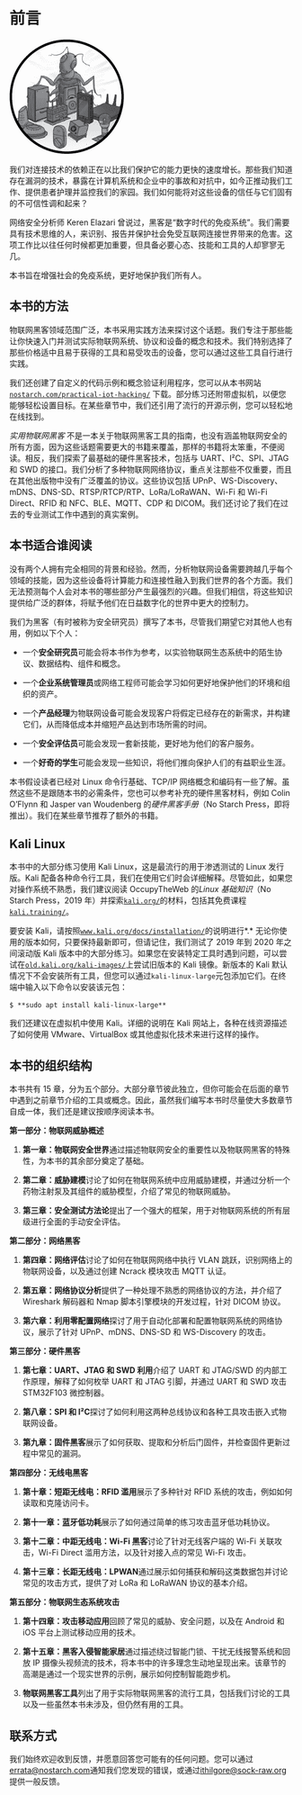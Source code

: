# 前言

![](img/chapterart.png)

我们对连接技术的依赖正在以比我们保护它的能力更快的速度增长。那些我们知道存在漏洞的技术，暴露在计算机系统和企业中的事故和对抗中，如今正推动我们工作、提供患者护理并监控我们的家园。我们如何能将对这些设备的信任与它们固有的不可信性调和起来？

网络安全分析师 Keren Elazari 曾说过，黑客是“数字时代的免疫系统”。我们需要具有技术思维的人，来识别、报告并保护社会免受互联网连接世界带来的危害。这项工作比以往任何时候都更加重要，但具备必要心态、技能和工具的人却寥寥无几。

本书旨在增强社会的免疫系统，更好地保护我们所有人。

## 本书的方法

物联网黑客领域范围广泛，本书采用实践方法来探讨这个话题。我们专注于那些能让你快速入门并测试实际物联网系统、协议和设备的概念和技术。我们特别选择了那些价格适中且易于获得的工具和易受攻击的设备，您可以通过这些工具自行进行实践。

我们还创建了自定义的代码示例和概念验证利用程序，您可以从本书网站 [`nostarch.com/practical-iot-hacking/`](https://nostarch.com/practical-iot-hacking/) 下载。部分练习还附带虚拟机，以便您能够轻松设置目标。在某些章节中，我们还引用了流行的开源示例，您可以轻松地在线找到。

*实用物联网黑客* 不是一本关于物联网黑客工具的指南，也没有涵盖物联网安全的所有方面，因为这些话题需要更大的书籍来覆盖，那样的书籍将太笨重，不便阅读。相反，我们探索了最基础的硬件黑客技术，包括与 UART、I²C、SPI、JTAG 和 SWD 的接口。我们分析了多种物联网网络协议，重点关注那些不仅重要，而且在其他出版物中没有广泛覆盖的协议。这些协议包括 UPnP、WS-Discovery、mDNS、DNS-SD、RTSP/RTCP/RTP、LoRa/LoRaWAN、Wi-Fi 和 Wi-Fi Direct、RFID 和 NFC、BLE、MQTT、CDP 和 DICOM。我们还讨论了我们在过去的专业测试工作中遇到的真实案例。

## 本书适合谁阅读

没有两个人拥有完全相同的背景和经验。然而，分析物联网设备需要跨越几乎每个领域的技能，因为这些设备将计算能力和连接性融入到我们世界的各个方面。我们无法预测每个人会对本书的哪些部分产生最强烈的兴趣。但我们相信，将这些知识提供给广泛的群体，将赋予他们在日益数字化的世界中更大的控制力。

我们为黑客（有时被称为安全研究员）撰写了本书，尽管我们期望它对其他人也有用，例如以下个人：

+   一个**安全研究员**可能会将本书作为参考，以实验物联网生态系统中的陌生协议、数据结构、组件和概念。

+   一个**企业系统管理员**或网络工程师可能会学习如何更好地保护他们的环境和组织的资产。

+   一个**产品经理**为物联网设备可能会发现客户将假定已经存在的新需求，并构建它们，从而降低成本并缩短产品达到市场所需的时间。

+   一个**安全评估员**可能会发现一套新技能，更好地为他们的客户服务。

+   一个**好奇的学生**可能会发现一些知识，将他们推向保护人们的有益职业生涯。

本书假设读者已经对 Linux 命令行基础、TCP/IP 网络概念和编码有一些了解。虽然这些不是跟随本书的必需条件，您也可以参考补充的硬件黑客材料，例如 Colin O’Flynn 和 Jasper van Woudenberg 的*硬件黑客手册*（No Starch Press，即将推出）。我们在某些章节推荐了额外的书籍。

## Kali Linux

本书中的大部分练习使用 Kali Linux，这是最流行的用于渗透测试的 Linux 发行版。Kali 配备各种命令行工具，我们在使用它们时会详细解释。尽管如此，如果您对操作系统不熟悉，我们建议阅读 OccupyTheWeb 的*Linux 基础知识*（No Starch Press，2019 年）并探索[`kali.org/`](https://kali.org/)的材料，包括其免费课程[`kali.training/`](https://kali.training/)。

要安装 Kali，请按照[`www.kali.org/docs/installation/`](https://www.kali.org/docs/installation/)的说明进行*.* 无论你使用的版本如何，只要保持最新即可，但请记住，我们测试了 2019 年到 2020 年之间滚动版 Kali 版本中的大部分练习。如果您在安装特定工具时遇到问题，可以尝试在[`old.kali.org/kali-images/`](http://old.kali.org/kali-images/)上尝试旧版本的 Kali 镜像。新版本的 Kali 默认情况下不会安装所有工具，但您可以通过`kali-linux-large`元包添加它们。在终端中输入以下命令以安装该元包：

```
$ **sudo apt install kali-linux-large**
```

我们还建议在虚拟机中使用 Kali。详细的说明在 Kali 网站上，各种在线资源描述了如何使用 VMware、VirtualBox 或其他虚拟化技术来进行这样的操作。

## 本书的组织结构

本书共有 15 章，分为五个部分。大部分章节彼此独立，但你可能会在后面的章节中遇到之前章节介绍的工具或概念。因此，虽然我们编写本书时尽量使大多数章节自成一体，我们还是建议按顺序阅读本书。

**第一部分：物联网威胁概述**

1.  **第一章：物联网安全世界**通过描述物联网安全的重要性以及物联网黑客的特殊性，为本书的其余部分奠定了基础。

1.  **第二章：威胁建模**讨论了如何在物联网系统中应用威胁建模，并通过分析一个药物注射泵及其组件的威胁模型，介绍了常见的物联网威胁。

1.  **第三章：安全测试方法论**提出了一个强大的框架，用于对物联网系统的所有层级进行全面的手动安全评估。

**第二部分：网络黑客**

1.  **第四章：网络评估**讨论了如何在物联网网络中执行 VLAN 跳跃，识别网络上的物联网设备，以及通过创建 Ncrack 模块攻击 MQTT 认证。

1.  **第五章：网络协议分析**提供了一种处理不熟悉的网络协议的方法，并介绍了 Wireshark 解码器和 Nmap 脚本引擎模块的开发过程，针对 DICOM 协议。

1.  **第六章：利用零配置网络**探讨了用于自动化部署和配置物联网系统的网络协议，展示了针对 UPnP、mDNS、DNS-SD 和 WS-Discovery 的攻击。

**第三部分：硬件黑客**

1.  **第七章：UART、JTAG 和 SWD 利用**介绍了 UART 和 JTAG/SWD 的内部工作原理，解释了如何枚举 UART 和 JTAG 引脚，并通过 UART 和 SWD 攻击 STM32F103 微控制器。

1.  **第八章：SPI 和 I²C**探讨了如何利用这两种总线协议和各种工具攻击嵌入式物联网设备。

1.  **第九章：固件黑客**展示了如何获取、提取和分析后门固件，并检查固件更新过程中常见的漏洞。

**第四部分：无线电黑客**

1.  **第十章：短距无线电：RFID 滥用**展示了多种针对 RFID 系统的攻击，例如如何读取和克隆访问卡。

1.  **第十一章：蓝牙低功耗**展示了如何通过简单的练习攻击蓝牙低功耗协议。

1.  **第十二章：中距无线电：Wi-Fi 黑客**讨论了针对无线客户端的 Wi-Fi 关联攻击，Wi-Fi Direct 滥用方法，以及针对接入点的常见 Wi-Fi 攻击。

1.  **第十三章：长距无线电：LPWAN**通过展示如何捕获和解码这类数据包并讨论常见的攻击方式，提供了对 LoRa 和 LoRaWAN 协议的基本介绍。

**第五部分：物联网生态系统攻击**

1.  **第十四章：攻击移动应用**回顾了常见的威胁、安全问题，以及在 Android 和 iOS 平台上测试移动应用的技术。

1.  **第十五章：黑客入侵智能家居**通过描述绕过智能门锁、干扰无线报警系统和回放 IP 摄像头视频流的技术，将本书中的许多理念生动地呈现出来。该章节的高潮是通过一个现实世界的示例，展示如何控制智能跑步机。

1.  **物联网黑客工具**列出了用于实际物联网黑客的流行工具，包括我们讨论的工具以及一些虽然本书未涉及，但仍然有用的工具。

## 联系方式

我们始终欢迎收到反馈，并愿意回答您可能有的任何问题。您可以通过[errata@nostarch.com](http://mailto:errata@nostarch.com)通知我们您发现的错误，或通过[ithilgore@sock-raw.org](http://mailto:ithilgore@sock-raw.org)提供一般反馈。
